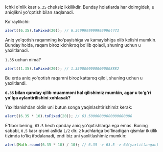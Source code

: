 Ichki o'nlik kasr `6.35` cheksiz ikkilikdir. Bunday holatlarda har doimgidek, u aniqlikni yo'qotish bilan saqlanadi.

Ko'raylikchi:

```js run
alert((6.35).toFixed(20)); // 6.34999999999999964473
```

Aniq yo'qotish raqamning ko'payishiga va kamayishiga olib kelishi mumkin. Bunday holda, raqam biroz kichikroq bo'lib qoladi, shuning uchun u yaxlitlanadi.

`1.35` uchun nima?

```js run
alert((1.35).toFixed(20)); // 1.35000000000000008882
```

Bu erda aniq yo'qotish raqamni biroz kattaroq qildi, shuning uchun u yaxlitlandi.

**`6.35` bilan qanday qilib muammoni hal qilishimiz mumkin, agar u to'g'ri yo'lga aylantirilishini xohlasak?**

Yaxlitlanishdan oldin uni butun songa yaqinlashtirishimiz kerak:

```js run
alert((6.35 * 10).toFixed(20)); // 63.50000000000000000000
```

E'tibor bering, `63.5` hech qanday aniq yo'qotishlarga ega emas. Buning sababi, `0,5` kasr qismi aslida `1/2` dir. `2` kuchlariga bo'linadigan qismlar ikkilik tizimda to'liq ifodalanadi, endi biz uni yaxlitlashimiz mumkin:

```js run
alert(Math.round(6.35 * 10) / 10); // 6.35 -> 63.5 -> 64(yaxlitlangan) -> 6.4
```
